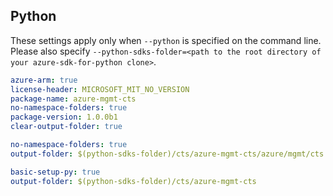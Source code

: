 ## Python

These settings apply only when `--python` is specified on the command line.
Please also specify `--python-sdks-folder=<path to the root directory of your azure-sdk-for-python clone>`.

``` yaml $(track2)
azure-arm: true
license-header: MICROSOFT_MIT_NO_VERSION
package-name: azure-mgmt-cts
no-namespace-folders: true
package-version: 1.0.0b1
clear-output-folder: true
```

``` yaml $(python-mode) == 'update' && $(track2)
no-namespace-folders: true
output-folder: $(python-sdks-folder)/cts/azure-mgmt-cts/azure/mgmt/cts
```

``` yaml $(python-mode) == 'create' && $(track2)
basic-setup-py: true
output-folder: $(python-sdks-folder)/cts/azure-mgmt-cts
```
